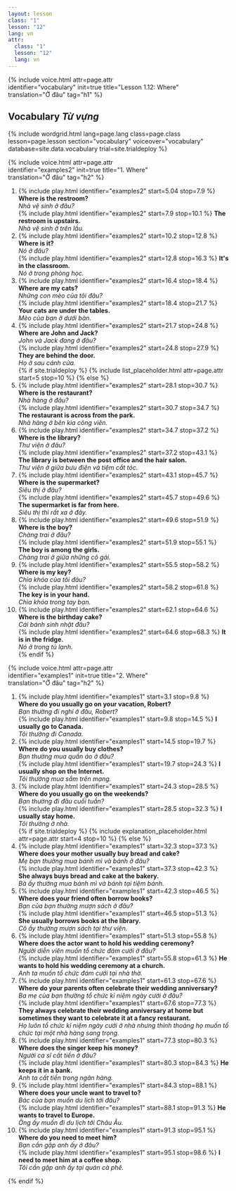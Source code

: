 ```yaml
---
layout: lesson
class: "1"
lesson: "12"
lang: vn
attr:
  class: "1"
  lesson: "12"
  lang: vn
---
```


{%  include voice.html attr=page.attr  
	identifier="vocabulary"  init=true
	title="Lesson 1.12: Where"        
	translation="Ở đâu"
    tag="h1" %}

## Vocabulary   *Từ vựng*

{% include wordgrid.html lang=page.lang
		class=page.class 
		lesson=page.lesson 
		section="vocabulary"
		voiceover="vocabulary"
		database=site.data.vocabulary 
		trial=site.trialdeploy %}

{%  include voice.html attr=page.attr  
	identifier="examples2"  init=true
	title="1. Where"        
	translation="Ở đâu"
    tag="h2" %}

1. {% include play.html identifier="examples2" start=5.04 stop=7.9 %} **Where is the restroom?**  
*Nhà vệ sinh ở đâu?*   
{% include play.html identifier="examples2" start=7.9 stop=10.1 %}  **The restroom is upstairs.**  
*Nhà vệ sinh ở trên lầu.*    
2. {% include play.html identifier="examples2" start=10.2 stop=12.8 %} **Where is it?**     
*Nó ở đâu?*  
{% include play.html identifier="examples2" start=12.8 stop=16.3 %} **It's in the classroom.**   
*Nó ở trong phòng học.*    
3. {% include play.html identifier="examples2" start=16.4 stop=18.4 %} **Where are my cats?**   
*Những con mèo của tôi đâu?*    
{% include play.html identifier="examples2" start=18.4 stop=21.7 %} **Your cats are under the tables.**  
*Mèo của bạn ở dưới bàn.*    
4. {% include play.html identifier="examples2" start=21.7 stop=24.8 %} **Where are John and Jack?**      
*John và Jack đang ở đâu?*    
{% include play.html identifier="examples2" start=24.8 stop=27.9 %} **They are behind the door.**   
*Họ ở sau cánh cửa.*     
{% if site.trialdeploy %}
	{% include list_placeholder.html  attr=page.attr     start=5 stop=10 %}
	{% else %}
5. {% include play.html identifier="examples2" start=28.1 stop=30.7 %} **Where is the restaurant?**     
*Nhà hàng ở đâu?*   
{% include play.html identifier="examples2" start=30.7 stop=34.7 %} **The restaurant is across from the park.**  
*Nhà hàng ở bên kia công viên.*     
6. {% include play.html identifier="examples2" start=34.7 stop=37.2 %} **Where is the library?**      
*Thư viện ở đâu?*   
{% include play.html identifier="examples2" start=37.2 stop=43.1 %} **The library is between the post office and the hair salon.**   
*Thư viện ở giữa bưu điện và tiệm cắt tóc.*      
7. {% include play.html identifier="examples2" start=43.1 stop=45.7 %} **Where is the supermarket?**         
*Siêu thị ở đâu?*  
{% include play.html identifier="examples2" start=45.7 stop=49.6 %} **The supermarket is far from here.**    
*Siêu thị thì rất xa ở đây.*      
8. {% include play.html identifier="examples2" start=49.6 stop=51.9 %} **Where is the boy?**         
*Chàng trai ở đâu?*  
{% include play.html identifier="examples2" start=51.9 stop=55.1 %} **The boy is among the girls.**    
*Chàng trai ở giữa những cô gái.*     
9. {% include play.html identifier="examples2" start=55.5 stop=58.2 %} **Where is my key?**        
*Chìa khóa của tôi đâu?*   
{% include play.html identifier="examples2" start=58.2 stop=61.8 %} **The key is in your hand.**    
*Chìa khóa trong tay bạn.*      
10. {% include play.html identifier="examples2" start=62.1 stop=64.6 %} **Where is the birthday cake?**         
*Cái bánh sinh nhật đâu?*   
{% include play.html identifier="examples2" start=64.6 stop=68.3 %} **It is in the fridge.**    
*Nó ở trong tủ lạnh.*      
{% endif %}

{%  include voice.html attr=page.attr  
	identifier="examples1"  init=true
	title="2. Where"        
	translation="Ở đâu"
    tag="h2" %}
1. {% include play.html identifier="examples1" start=3.1 stop=9.8 %} **Where do you usually go on your vacation, Robert?**              
*Bạn thường đi nghỉ ở đâu, Robert?*   
{% include play.html identifier="examples1" start=9.8 stop=14.5 %} **I usually go to Canada.**   
*Tôi thường đi Canada.*    
2. {% include play.html identifier="examples1" start=14.5 stop=19.7 %} **Where do you usually buy clothes?**          
*Bạn thường mua quần áo ở đâu?*    
{% include play.html identifier="examples1" start=19.7 stop=24.3 %} **I usually shop on the Internet.**   
*Tôi thường mua sắm trên mạng.*     
3. {% include play.html identifier="examples1" start=24.3 stop=28.5 %} **Where do you usually go on the weekends?**             
*Bạn thường đi đâu cuối tuần?*   
{% include play.html identifier="examples1" start=28.5 stop=32.3 %} **I usually stay home.**    
*Tôi thường ở nhà.*   
{% if site.trialdeploy %}
	{% include explanation_placeholder.html  attr=page.attr     start=4 stop=10 %}
	{% else %}
4. {% include play.html identifier="examples1" start=32.3 stop=37.3 %} **Where does your mother usually buy bread and cake?**    
*Mẹ bạn thường mua bánh mì và bánh ở đâu?*     
{% include play.html identifier="examples1" start=37.3 stop=42.3 %} **She always buys bread and cake at the bakery.**           
*Bà ấy thường mua bánh mì và bánh tại tiệm bánh.*        
5. {% include play.html identifier="examples1" start=42.3 stop=46.5 %} **Where does your friend often borrow books?**   
*Bạn của bạn thường mượn sách ở đâu?*    
{% include play.html identifier="examples1" start=46.5 stop=51.3 %} **She usually borrows books at the library.**    
*Cô ấy thường mượn sách tại thư viện.*      
6. {% include play.html identifier="examples1" start=51.3 stop=55.8 %} **Where does the actor want to hold his wedding ceremony?**    
*Người diễn viên muốn tổ chức đám cưới ở đâu?*    
{% include play.html identifier="examples1" start=55.8 stop=61.3 %} **He wants to hold his wedding ceremony at a church.**  
*Anh ta muốn tổ chức đám cưới tại nhà thờ.*     
7. {% include play.html identifier="examples1" start=61.3 stop=67.6 %} **Where do your parents often celebrate their wedding anniversary?**   
*Ba mẹ của bạn thường tổ chức kỉ niệm ngày cưới ở đâu?*    
{% include play.html identifier="examples1" start=67.6 stop=77.3 %} **They always celebrate their wedding anniversary at home but sometimes they want to celebrate it at a fancy restaurant.**     
*Họ luôn tổ chức kỉ niệm ngày cưới ở nhà nhưng thỉnh thoảng họ muốn tổ chức tại một nhà hàng sang trọng.*       
8. {% include play.html identifier="examples1" start=77.3 stop=80.3 %} **Where does the singer keep his money?**        
*Người ca sĩ cất tiền ở đâu?*    
{% include play.html identifier="examples1" start=80.3 stop=84.3 %} **He keeps it in a bank.**   
*Anh ta cất tiền trong ngân hàng.*      
9. {% include play.html identifier="examples1" start=84.3 stop=88.1 %} **Where does your uncle want to travel to?**         
*Bác của bạn muốn du lịch tới đâu?*  
{% include play.html identifier="examples1" start=88.1 stop=91.3 %} **He wants to travel to Europe.**    
*Ông ấy muốn đi du lịch tới Châu Âu.*      
10. {% include play.html identifier="examples1" start=91.3 stop=95.1 %} **Where do you need to meet him?**          
*Bạn cần gặp anh ấy ở đâu?*     
{% include play.html identifier="examples1" start=95.1 stop=98.6 %} **I need to meet him at a coffee shop.**    
*Tôi cần gặp anh ấy tại quán cà phê.*    

{% endif %}
